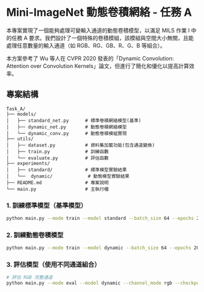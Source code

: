 # Mini-ImageNet 動態卷積網絡 - 任務 A

本專案實現了一個能夠處理可變輸入通道的動態卷積模型，以滿足 MILS 作業 I 中的任務 A 要求。我們設計了一個特殊的卷積模組，該模組與空間大小無關，且能處理任意數量的輸入通道（如 RGB、RG、GB、R、G、B 等組合）。

本方案參考了 Wu 等人在 CVPR 2020 發表的「Dynamic Convolution: Attention over Convolution Kernels」論文，但進行了簡化和優化以提高計算效率。

## 專案結構

```
Task_A/
├── models/
│   ├── standard_net.py      # 標準卷積網絡模型(基準)
│   ├── dynamic_net.py       # 動態卷積網絡模型
│   └── dynamic_conv.py      # 動態卷積模組實現
├── utils/
│   ├── dataset.py           # 資料集加載功能(包含通道變換)
│   ├── train.py             # 訓練函數
│   └── evaluate.py          # 評估函數 
├── experiments/
│   ├── standard/            # 標準模型實驗結果
│   └──  dynamic/             # 動態模型實驗結果
├── README.md                # 專案說明
└── main.py                  # 主執行檔
```

### 1. 訓練標準模型（基準模型）

```bash
python main.py --mode train --model standard --batch_size 64 --epochs 20
```

### 2. 訓練動態卷積模型

```bash
python main.py --mode train --model dynamic --batch_size 64 --epochs 20
```

### 3. 評估模型（使用不同通道組合）

```bash
# 評估 RGB 完整通道
python main.py --mode eval --model dynamic --channel_mode rgb --checkpoint experiments/dynamic/best_model.pth
```